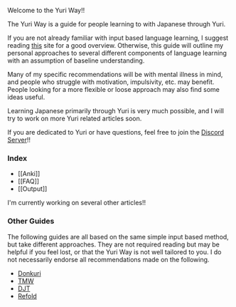 Welcome to the Yuri Way!!

The Yuri Way is a guide for people learning to with Japanese through Yuri.

If you are not already familiar with input based language learning, I suggest reading [this](https://donkuri.github.io/learn-japanese/) site for a good overview. Otherwise, this guide will outline my personal approaches to several different components of language learning with an assumption of baseline understanding. 

Many of my specific recommendations will be with mental illness in mind, and people who struggle with motivation, impulsivity, etc. may benefit. People looking for a more flexible or loose approach may also find some ideas useful.

Learning Japanese primarily through Yuri is very much possible, and I will try to work on more Yuri related articles soon.

If you are dedicated to Yuri or have questions, feel free to join the [Discord Server](https://discord.gg/WPkKJMBrGq)!!

### Index

- [[Anki]]
- [[FAQ]]
- [[Output]]

I'm currently working on several other articles!!

### Other Guides

The following guides are all based on the same simple input based method, but take different approaches. They are not required reading but may be helpful if you feel lost, or that the Yuri Way is not well tailored to you. I do not necessarily endorse all recommendations made on the following.

- [Donkuri](https://donkuri.github.io/learn-japanese/)
- [TMW](https://learnjapanese.moe/)
- [DJT](https://djtguide.github.io/learn/learnmain.html)
- [Refold](https://refold.la/simplified/)

